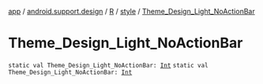 [app](../../../index.md) / [android.support.design](../../index.md) / [R](../index.md) / [style](index.md) / [Theme_Design_Light_NoActionBar](./-theme_-design_-light_-no-action-bar.md)

# Theme_Design_Light_NoActionBar

`static val Theme_Design_Light_NoActionBar: `[`Int`](https://kotlinlang.org/api/latest/jvm/stdlib/kotlin/-int/index.html)
`static val Theme_Design_Light_NoActionBar: `[`Int`](https://kotlinlang.org/api/latest/jvm/stdlib/kotlin/-int/index.html)